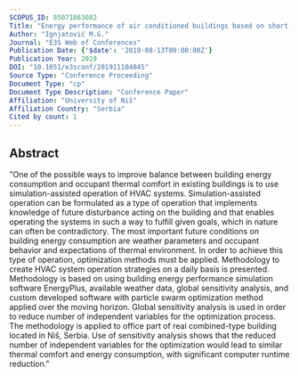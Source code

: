 ```yaml
---
SCOPUS_ID: 85071863082
Title: "Energy performance of air conditioned buildings based on short-term weather forecast"
Author: "Ignjatović M.G."
Journal: "E3S Web of Conferences"
Publication Date: {'$date': '2019-08-13T00:00:00Z'}
Publication Year: 2019
DOI: "10.1051/e3sconf/201911104045"
Source Type: "Conference Proceeding"
Document Type: "cp"
Document Type Description: "Conference Paper"
Affiliation: "University of Niš"
Affiliation Country: "Serbia"
Cited by count: 1
---
```


## Abstract
"One of the possible ways to improve balance between building energy consumption and occupant thermal comfort in existing buildings is to use simulation-assisted operation of HVAC systems. Simulation-assisted operation can be formulated as a type of operation that implements knowledge of future disturbance acting on the building and that enables operating the systems in such a way to fulfill given goals, which in nature can often be contradictory. The most important future conditions on building energy consumption are weather parameters and occupant behavior and expectations of thermal environment. In order to achieve this type of operation, optimization methods must be applied. Methodology to create HVAC system operation strategies on a daily basis is presented. Methodology is based on using building energy performance simulation software EnergyPlus, available weather data, global sensitivity analysis, and custom developed software with particle swarm optimization method applied over the moving horizon. Global sensitivity analysis is used in order to reduce number of independent variables for the optimization process. The methodology is applied to office part of real combined-type building located in Niš, Serbia. Use of sensitivity analysis shows that the reduced number of independent variables for the optimization would lead to similar thermal comfort and energy consumption, with significant computer runtime reduction."
